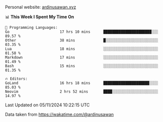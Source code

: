 Personal website: [ardinusawan.xyz](https://ardinusawan.xyz)

<!--START_SECTION:waka-->
📊 **This Week I Spent My Time On** 

```text
💬 Programming Languages: 
Go                       17 hrs 10 mins      ██████████████████████░░░   89.57 % 
Other                    38 mins             █░░░░░░░░░░░░░░░░░░░░░░░░   03.35 % 
Lua                      18 mins             ░░░░░░░░░░░░░░░░░░░░░░░░░   01.58 % 
Markdown                 17 mins             ░░░░░░░░░░░░░░░░░░░░░░░░░   01.49 % 
Bash                     15 mins             ░░░░░░░░░░░░░░░░░░░░░░░░░   01.35 % 

🔥 Editors: 
GoLand                   16 hrs 18 mins      █████████████████████░░░░   85.03 % 
Neovim                   2 hrs 52 mins       ████░░░░░░░░░░░░░░░░░░░░░   14.97 % 
```


 Last Updated on 05/11/2024 10:22:15 UTC
<!--END_SECTION:waka-->
Data taken from https://wakatime.com/@ardinusawan
